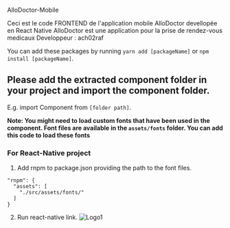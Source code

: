 AlloDoctor-Mobile

Ceci est le code FRONTEND de l'application mobile AlloDoctor devellopée en React Native 
AlloDoctor est une application pour la prise de rendez-vous medicaux
Developpeur : ach02raf

You can add these packages by running `yarn add [packageName]` or `npm install [packageName]`.

## Please add the extracted component folder in your project and import the component folder.

E.g. import Component from `[folder path]`.

**Note: You might need to load custom fonts that have been used in the component. Font files are available in the `assets/fonts` folder. You can add this code to load these fonts**

### For React-Native project

1. Add rnpm to package.json providing the path to the font files.
```
"rnpm": {
  "assets": [
    "./src/assets/fonts/"
  ]
}
```
2. Run react-native link.
![Logo1](https://user-images.githubusercontent.com/57291591/175730106-2f5359bc-ad66-4ce8-bc41-c7a09c9230ee.png)
